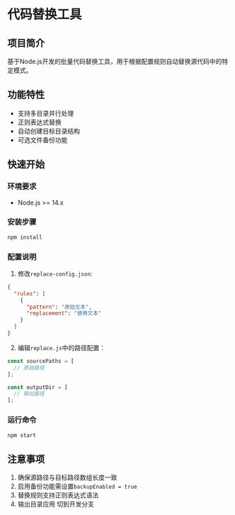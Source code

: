 # 代码替换工具

## 项目简介
基于Node.js开发的批量代码替换工具，用于根据配置规则自动替换源代码中的特定模式。

## 功能特性
- 支持多目录并行处理
- 正则表达式替换
- 自动创建目标目录结构
- 可选文件备份功能

## 快速开始

### 环境要求
- Node.js >= 14.x

### 安装步骤
```bash
npm install
```

### 配置说明
1. 修改`replace-config.json`:
```json
{
  "rules": [
    {
      "pattern": "原始文本",
      "replacement": "替换文本"
    }
  ]
}
```
2. 编辑`replace.js`中的路径配置：
```js
const sourcePaths = [
  // 原始路径
];

const outputDir = [
  // 输出路径
];
```

### 运行命令
```bash
npm start
```

## 注意事项
1. 确保源路径与目标路径数组长度一致
2. 启用备份功能需设置`backupEnabled = true`
3. 替换规则支持正则表达式语法
4. 输出目录应用 切到开发分支